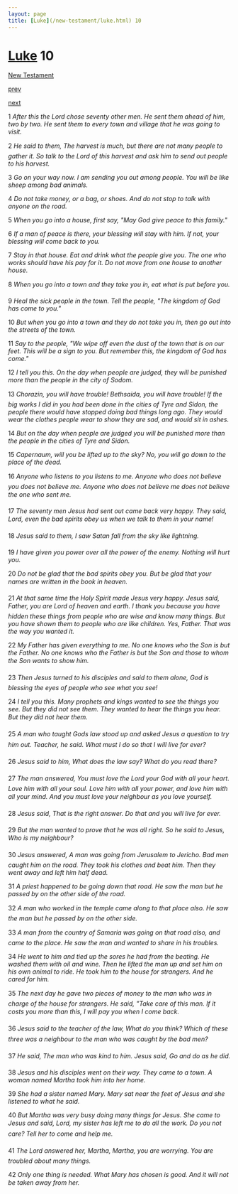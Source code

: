```yaml
---
layout: page
title: [Luke](/new-testament/luke.html) 10
---
```


# [Luke](/new-testament/luke.html) 10

[New Testament](/new-testament.html)


[prev](/new-testament/luke/luke-9.html)


[next](/new-testament/luke/luke-11.html)

1 _After this the Lord chose seventy other men. He sent them ahead of him, two by two. He sent them to every town and village that he was going to visit._

2 _He said to them, The harvest is much, but there are not many people to gather it. So talk to the Lord of this harvest and ask him to send out people to his harvest._

3 _Go on your way now. I am sending you out among people. You will be like sheep among bad animals._

4 _Do not take money, or a bag, or shoes. And do not stop to talk with anyone on the road._

5 _When you go into a house, first say, "May God give peace to this family."_

6 _If a man of peace is there, your blessing will stay with him. If not, your blessing will come back to you._

7 _Stay in that house. Eat and drink what the people give you. The one who works should have his pay for it. Do not move from one house to another house._

8 _When you go into a town and they take you in, eat what is put before you._

9 _Heal the sick people in the town. Tell the people, "The kingdom of God has come to you."_

10 _But when you go into a town and they do not take you in, then go out into the streets of the town._

11 _Say to the people, "We wipe off even the dust of the town that is on our feet. This will be a sign to you. But remember this, the kingdom of God has come."_

12 _I tell you this. On the day when people are judged, they will be punished more than the people in the city of Sodom._

13 _Chorazin, you will have trouble! Bethsaida, you will have trouble! If the big works I did in you had been done in the cities of Tyre and Sidon, the people there would have stopped doing bad things long ago. They would wear the clothes people wear to show they are sad, and would sit in ashes._

14 _But on the day when people are judged you will be punished more than the people in the cities of Tyre and Sidon._

15 _Capernaum, will you be lifted up to the sky? No, you will go down to the place of the dead._

16 _Anyone who listens to you listens to me. Anyone who does not believe you does not believe me. Anyone who does not believe me does not believe the one who sent me._

17 _The seventy men Jesus had sent out came back very happy. They said, Lord, even the bad spirits obey us when we talk to them in your name!_

18 _Jesus said to them, I saw Satan fall from the sky like lightning._

19 _I have given you power over all the power of the enemy. Nothing will hurt you._

20 _Do not be glad that the bad spirits obey you. But be glad that your names are written in the book in heaven._

21 _At that same time the Holy Spirit made Jesus very happy. Jesus said, Father, you are Lord of heaven and earth. I thank you because you have hidden these things from people who are wise and know many things. But you have shown them to people who are like children. Yes, Father. That was the way you wanted it._

22 _My Father has given everything to me. No one knows who the Son is but the Father. No one knows who the Father is but the Son and those to whom the Son wants to show him._

23 _Then Jesus turned to his disciples and said to them alone, God is blessing the eyes of people who see what you see!_

24 _I tell you this. Many prophets and kings wanted to see the things you see. But they did not see them. They wanted to hear the things you hear. But they did not hear them._

25 _A man who taught Gods law stood up and asked Jesus a question to try him out.  Teacher, he said. What must I do so that I will live for ever?_

26 _Jesus said to him, What does the law say? What do you read there?_

27 _The man answered, You must love the Lord your God with all your heart. Love him with all your soul. Love him with all your power, and love him with all your mind. And you must love your neighbour as you love yourself._

28 _Jesus said, That is the right answer. Do that and you will live for ever._

29 _But the man wanted to prove that he was all right. So he said to Jesus, Who is my neighbour?_

30 _Jesus answered, A man was going from Jerusalem to Jericho. Bad men caught him on the road. They took his clothes and beat him. Then they went away and left him half dead._

31 _A priest happened to be going down that road. He saw the man but he passed by on the other side of the road._

32 _A man who worked in the temple came along to that place also. He saw the man but he passed by on the other side._

33 _A man from the country of Samaria was going on that road also, and came to the place.  He saw the man and wanted to share in his troubles._

34 _He went to him and tied up the sores he had from the beating. He washed them with oil and wine. Then he lifted the man up and set him on his own animal to ride. He took him to the house for strangers. And he cared for him._

35 _The next day he gave two pieces of money to the man who was in charge of the house for strangers. He said, "Take care of this man. If it costs you more than this, I will pay you when I come back._

36 _Jesus said to the teacher of the law, What do you think? Which of these three was a neighbour to the man who was caught by the bad men?_

37 _He said, The man who was kind to him. Jesus said, Go and do as he did._

38 _Jesus and his disciples went on their way. They came to a town. A woman named Martha took him into her home._

39 _She had a sister named Mary. Mary sat near the feet of Jesus and she listened to what he said._

40 _But Martha was very busy doing many things for Jesus. She came to Jesus and said,  Lord, my sister has left me to do all the work. Do you not care? Tell her to come and help me._

41 _The Lord answered her, Martha, Martha, you are worrying. You are troubled about many things._

42 _Only one thing is needed. What Mary has chosen is good. And it will not be taken away from her._

